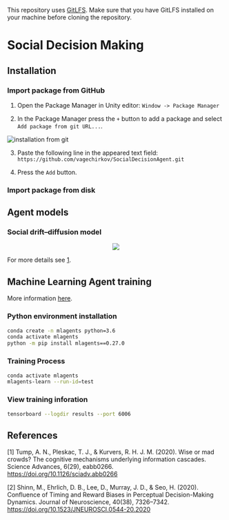 This repository uses [GitLFS](https://git-lfs.github.com/). Make sure that you have GitLFS installed on your machine before cloning the repository. 

# Social Decision Making


## Installation

### Import package from GitHub

1. Open the Package Manager in Unity editor: `Window -> Package Manager`

2. In the Package Manager press the `+` button to add a package and select `Add package from git URL...`.

![installation from git](Documentation~/installation_from_git.png)

3. Paste the following line in the appeared text field: `https://github.com/vagechirkov/SocialDecisionAgent.git`

4. Press the `Add` button.


### Import package from disk


## Agent models

### Social drift–diffusion model

<p align="center">
<img src="https://render.githubusercontent.com/render/math?math=%5CLarge%20L(t%2B%5CDelta%20t)%20%3D%20L(t)%2B%5Cbegin%7Bbmatrix%7D%20%5Cdelta_p%20%2B%20%5Cdelta_s%20%5Cend%7Bbmatrix%7D%5Ctimes%20%5CDelta%20t%20%2B%20%5Csqrt%7B%5CDelta%20t%7D%20%5Ctimes%20%5Cepsilon">
</p>

For more details see [1](#1).

## Machine Learning Agent training
More information [here](https://github.com/Unity-Technologies/ml-agents/blob/release_18_docs/docs/Readme.md).

### Python environment installation
```bash
conda create -n mlagents python=3.6
conda activate mlagents   
python -m pip install mlagents==0.27.0 
```

### Training Process
```bash
conda activate mlagents  
mlagents-learn --run-id=test 
```

### View training inforation
```bash
tensorboard --logdir results --port 6006 
```


## References

<a id="1">[1]</a>
Tump, A. N., Pleskac, T. J., & Kurvers, R. H. J. M. (2020). Wise or mad crowds? The cognitive mechanisms underlying information cascades. Science Advances, 6(29), eabb0266. https://doi.org/10.1126/sciadv.abb0266

<a id="2">[2]</a>
Shinn, M., Ehrlich, D. B., Lee, D., Murray, J. D., & Seo, H. (2020). Confluence of Timing and Reward Biases in Perceptual Decision-Making Dynamics. Journal of Neuroscience, 40(38), 7326–7342. https://doi.org/10.1523/JNEUROSCI.0544-20.2020
